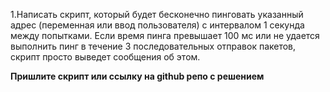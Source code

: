 1.Написать скрипт, который будет бесконечно пинговать указанный адрес (переменная или ввод пользователя) с интервалом 1 секунда между попытками. Если время пинга превышает 100 мс или не удается выполнить пинг в течение 3 последовательных отправок пакетов, скрипт просто выведет сообщения об этом. 

**Пришлите скрипт или ссылку на github репо с решением**